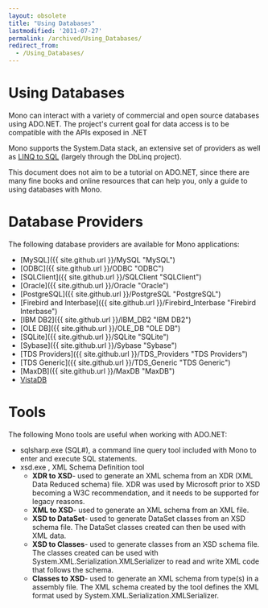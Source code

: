 ```yaml
---
layout: obsolete
title: "Using Databases"
lastmodified: '2011-07-27'
permalink: /archived/Using_Databases/
redirect_from:
  - /Using_Databases/
---
```


Using Databases
===============

Mono can interact with a variety of commercial and open source databases using ADO.NET. The project's current goal for data access is to be compatible with the APIs exposed in .NET

Mono supports the System.Data stack, an extensive set of providers as well as [LINQ to SQL](http://msdn.microsoft.com/en-us/library/bb386976.aspx) (largely through the DbLinq project).

This document does not aim to be a tutorial on ADO.NET, since there are many fine books and online resources that can help you, only a guide to using databases with Mono.

Database Providers
==================

The following database providers are available for Mono applications:

-   [MySQL]({{ site.github.url }}/MySQL "MySQL")
-   [ODBC]({{ site.github.url }}/ODBC "ODBC")
-   [SQLClient]({{ site.github.url }}/SQLClient "SQLClient")
-   [Oracle]({{ site.github.url }}/Oracle "Oracle")
-   [PostgreSQL]({{ site.github.url }}/PostgreSQL "PostgreSQL")
-   [Firebird and Interbase]({{ site.github.url }}/Firebird_Interbase "Firebird Interbase")
-   [IBM DB2]({{ site.github.url }}/IBM_DB2 "IBM DB2")
-   [OLE DB]({{ site.github.url }}/OLE_DB "OLE DB")
-   [SQLite]({{ site.github.url }}/SQLite "SQLite")
-   [Sybase]({{ site.github.url }}/Sybase "Sybase")
-   [TDS Providers]({{ site.github.url }}/TDS_Providers "TDS Providers")
-   [TDS Generic]({{ site.github.url }}/TDS_Generic "TDS Generic")
-   [MaxDB]({{ site.github.url }}/MaxDB "MaxDB")
-   [VistaDB](http://www.vistadb.com)

Tools
=====

The following Mono tools are useful when working with ADO.NET:

-   sqlsharp.exe (SQL\#), a command line query tool included with Mono to enter and execute SQL statements.
-   xsd.exe , XML Schema Definition tool
    -   **XDR to XSD**- used to generate an XML schema from an XDR (XML Data Reduced schema) file. XDR was used by Microsoft prior to XSD becoming a W3C recommendation, and it needs to be supported for legacy reasons.
    -   **XML to XSD**- used to generate an XML schema from an XML file.
    -   **XSD to DataSet**- used to generate DataSet classes from an XSD schema file. The DataSet classes created can then be used with XML data.
    -   **XSD to Classes**- used to generate classes from an XSD schema file. The classes created can be used with System.XML.Serialization.XMLSerializer to read and write XML code that follows the schema.
    -   **Classes to XSD**- used to generate an XML schema from type(s) in a assembly file. The XML schema created by the tool defines the XML format used by System.XML.Serialization.XMLSerializer.


